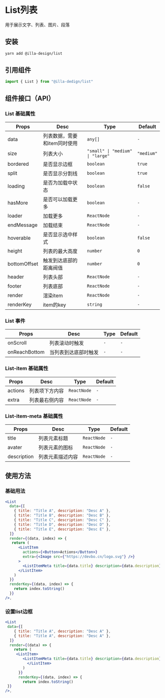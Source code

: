 # List列表

用于展示文字、列表、图片、段落

## 安装

```bash
yarn add @illa-design/list
```

## 引用组件

```jsx
import { List } from "@illa-dedign/list"
```

## 组件接口（API）

### List 基础属性

| Props        | Desc                         | Type                            | Default    |
| ------------ | ---------------------------- | ------------------------------- | ---------- |
| data         | 列表数据，需要和item同时使用 | `any[] `                        | `-`        |
| size         | 列表大小                     | `"small" \| "medium" \| "large"` | `"medium"` |
| bordered     | 是否显示边框                 | `boolean`                       | `true`     |
| split        | 是否显示分割线               | `boolean`                       | `true`     |
| loading      | 是否为加载中状态             | `boolean `                      | `false`    |
| hasMore      | 是否可以加载更多             | `boolean`                       | `-`        |
| loader       | 加载更多                     | `ReactNode`                     | `-`        |
| endMessage   | 加载结束                     | `ReactNode`                     | `-`        |
| hoverable    | 是否显示选中样式             | `boolean`                       | `false`    |
| height       | 列表的最大高度               | `number`                        | `0`        |
| bottomOffset | 触发到达底部的距离阀值       | `number`                        | `0`        |
| header       | 列表头部                     | `ReactNode`                     | `-`        |
| footer       | 列表底部                     | `ReactNode`                     | `-`        |
| render       | 渲染item                     | `ReactNode`                     | `-`        |
| renderKey    | item的key                    | `string`                        | `-`        |

### List 事件

| Props         | Desc                 | Type | Default |
| ------------- | -------------------- | ---- | ------- |
| onScroll      | 列表滚动时触发       | `- ` | `-`     |
| onReachBottom | 当列表到达底部时触发 | `-`  | `-`     |



### List-item 基础属性

| Props   | Desc           | Type        | Default |
| ------- | -------------- | ----------- | ------- |
| actions | 列表项下方内容 | `ReactNode` | `-`     |
| extra   | 列表最右侧内容 | `ReactNode` | `-`     |

### List-item-meta 基础属性

| Props       | Desc             | Type        | Default |
| ----------- | ---------------- | ----------- | ------- |
| title       | 列表元素标题     | `ReactNode` | `-`     |
| avater      | 列表元素的图标   | `ReactNode` | `-`     |
| description | 列表元素描述内容 | `ReactNode` | `-`     |

## 使用方法

### 基础用法

```jsx
<List
  data={[
    { title: "Title A", description: "Desc A" },
    { title: "Title B", description: "Desc B" },
    { title: "Title C", description: "Desc C" },
    { title: "Title D", description: "Desc D" },
    { title: "Title E", description: "Desc E" },
  ]}
  render={(data, index) => {
   return (
      <ListItem
        actions={<Button>Actions</Button>}
        extra={<Image src={"https://devbo.cn/logo.svg"} />}
      >
        <ListItemMeta title={data.title} description={data.description} />
      </ListItem>
    )
  }}
  renderKey={(data, index) => {
    return index.toString()
  }}
/>,
```

### 设置list边框

```jsx
<List
 data={[
    { title: "Title A", description: "Desc A" },
    { title: "Title A", description: "Desc A" },
  ]}
  render={(data) => {
    return (
     <ListItem>
        <ListItemMeta title={data.title} description={data.description} />
          </ListItem>
        )
      }}
      renderKey={(data, index) => {
        return index.toString()
 }}
/>,
```
